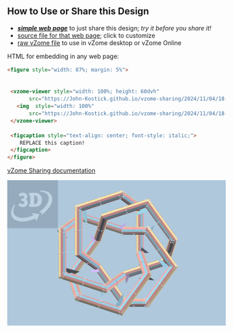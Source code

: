
## How to Use or Share this Design

 - [***simple web page***](<https://John-Kostick.github.io/vzome-sharing/2024/11/04/18-43-08-Pentafoil-knot-Icosododeca-joints--path-2/>) to just share this design; *try it before you share it!*
 - [source file for that web page](<https://github.com/John-Kostick/vzome-sharing/edit/main/2024/11/04/18-43-08-Pentafoil-knot-Icosododeca-joints--path-2/index.md>); click to customize
 - [raw vZome file](<https://raw.githubusercontent.com/John-Kostick/vzome-sharing/main/2024/11/04/18-43-08-Pentafoil-knot-Icosododeca-joints--path-2/Pentafoil-knot-Icosododeca-joints--path-2.vZome>) to use in vZome desktop or vZome Online
 
 HTML for embedding in any web page:
 ```html
<figure style="width: 87%; margin: 5%">
  
  
  <vzome-viewer style="width: 100%; height: 60dvh" 
        src="https://John-Kostick.github.io/vzome-sharing/2024/11/04/18-43-08-Pentafoil-knot-Icosododeca-joints--path-2/Pentafoil-knot-Icosododeca-joints--path-2.vZome" >
    <img  style="width: 100%"
        src="https://John-Kostick.github.io/vzome-sharing/2024/11/04/18-43-08-Pentafoil-knot-Icosododeca-joints--path-2/Pentafoil-knot-Icosododeca-joints--path-2.png" >
  </vzome-viewer>

  <figcaption style="text-align: center; font-style: italic;">
     REPLACE this caption!
  </figcaption>
</figure>

 ```

[vZome Sharing documentation](https://vzome.github.io/vzome/sharing.html#how-it-works)

![Image](<Pentafoil-knot-Icosododeca-joints--path-2.png>)

